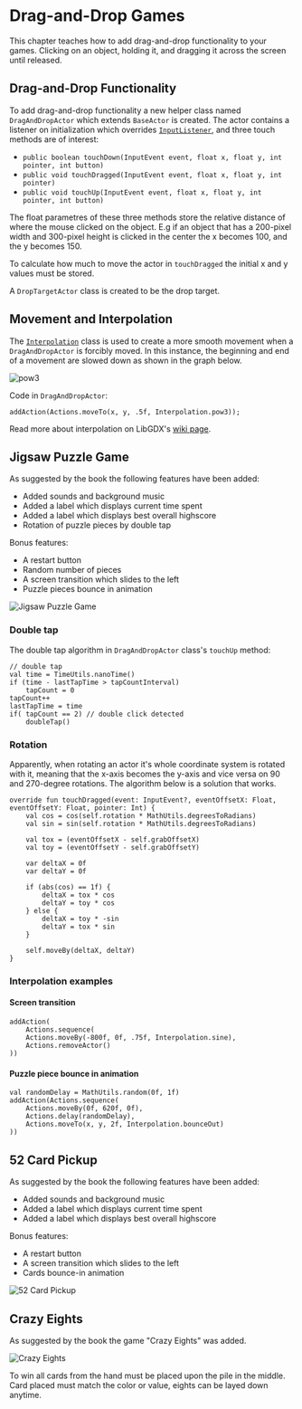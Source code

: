 # Drag-and-Drop Games
This chapter teaches how to add drag-and-drop functionality to your games. Clicking on an object, holding it, and dragging it across the screen until released.

## Drag-and-Drop Functionality
To add drag-and-drop functionality a new helper class named `DragAndDropActor` which extends `BaseActor` is created. The actor contains a listener on initialization which overrides [`InputListener`](https://libgdx.badlogicgames.com/ci/nightlies/docs/api/com/badlogic/gdx/scenes/scene2d/InputListener.html), and three touch methods are of interest: 
* `public boolean touchDown(InputEvent event, float x, float y, int pointer, int button)`
* `public void touchDragged(InputEvent event, float x, float y, int pointer)`
* `public void touchUp(InputEvent event, float x, float y, int pointer, int button)`

The float parametres of these three methods store the relative distance of where the mouse clicked on the object. E.g if an object that has a 200-pixel width and 300-pixel height is clicked in the center the x becomes 100, and the y becomes 150.

To calculate how much to move the actor in `touchDragged` the initial x and y values must be stored.

A `DropTargetActor` class is created to be the drop target.

## Movement and Interpolation
The [`Interpolation`](https://github.com/libgdx/libgdx/wiki/Interpolation) class is used to create a more smooth movement when a `DragAndDropActor` is forcibly moved. In this instance, the beginning and end of a movement are slowed down as shown in the graph below. 

![pow3](https://cloud.githubusercontent.com/assets/1666014/15840452/9b2c6b34-2c52-11e6-8e66-fe467a605220.png)

Code in `DragAndDropActor`:
```
addAction(Actions.moveTo(x, y, .5f, Interpolation.pow3));
```

Read more about interpolation on LibGDX's [wiki page](https://github.com/libgdx/libgdx/wiki/Interpolation).

## Jigsaw Puzzle Game
As suggested by the book the following features have been added:
* Added sounds and background music
* Added a label which displays current time spent
* Added a label which displays best overall highscore
* Rotation of puzzle pieces by double tap

Bonus features:
* A restart button
* Random number of pieces
* A screen transition which slides to the left
* Puzzle pieces bounce in animation

![Jigsaw Puzzle Game](https://user-images.githubusercontent.com/4059636/61556273-ad722780-aa61-11e9-81b5-5d2c5ecb1e5e.png)

### Double tap
The double tap algorithm in `DragAndDropActor` class's `touchUp` method:
```
// double tap
val time = TimeUtils.nanoTime()
if (time - lastTapTime > tapCountInterval)
    tapCount = 0
tapCount++
lastTapTime = time
if( tapCount == 2) // double click detected
    doubleTap()
```

### Rotation
Apparently, when rotating an actor it's whole coordinate system is rotated with it, meaning that the x-axis becomes the y-axis and vice versa on 90 and 270-degree rotations. The algorithm below is a solution that works.
```
override fun touchDragged(event: InputEvent?, eventOffsetX: Float, eventOffsetY: Float, pointer: Int) {
    val cos = cos(self.rotation * MathUtils.degreesToRadians)
    val sin = sin(self.rotation * MathUtils.degreesToRadians)

    val tox = (eventOffsetX - self.grabOffsetX)
    val toy = (eventOffsetY - self.grabOffsetY)

    var deltaX = 0f
    var deltaY = 0f

    if (abs(cos) == 1f) {
        deltaX = tox * cos
        deltaY = toy * cos
    } else {
        deltaX = toy * -sin
        deltaY = tox * sin
    }

    self.moveBy(deltaX, deltaY)
}
```

### Interpolation examples
#### Screen transition
```
addAction(
    Actions.sequence(
    Actions.moveBy(-800f, 0f, .75f, Interpolation.sine),
    Actions.removeActor()
))
```

#### Puzzle piece bounce in animation
```
val randomDelay = MathUtils.random(0f, 1f)
addAction(Actions.sequence(
    Actions.moveBy(0f, 620f, 0f),
    Actions.delay(randomDelay),
    Actions.moveTo(x, y, 2f, Interpolation.bounceOut)
))
```

## 52 Card Pickup
As suggested by the book the following features have been added:
* Added sounds and background music
* Added a label which displays current time spent
* Added a label which displays best overall highscore

Bonus features:
* A restart button
* A screen transition which slides to the left
* Cards bounce-in animation

![52 Card Pickup](https://user-images.githubusercontent.com/4059636/61574574-dd511780-aac1-11e9-8d19-87b44ddfe8f5.png)

## Crazy Eights
As suggested by the book the game "Crazy Eights" was added.

![Crazy Eights](https://user-images.githubusercontent.com/4059636/61846390-37c5eb80-aea7-11e9-867f-b2172ee553ba.png)

To win all cards from the hand must be placed  upon the pile in the middle. Card placed must match the color or value, eights can be layed down anytime.
